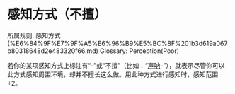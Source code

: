 # 感知方式（不擅）

所属规则: 感知方式 (%E6%84%9F%E7%9F%A5%E6%96%B9%E5%BC%8F%201b3d619a067b80318648d2e483320f66.md)
Glossary: Perception(Poor)

若你的某项感知方式上标注有“-”或“不擅”（比如：“[声呐](https://www.notion.so/1b4d619a067b803da51dfdf828b2e6b1?pvs=21)-”），就表示尽管你可以此方式感知周围环境，却并不擅长这么做。用此种方式进行感知时，感知范围÷2。